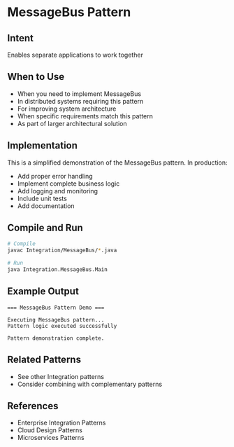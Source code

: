# MessageBus Pattern

## Intent
Enables separate applications to work together

## When to Use
- When you need to implement MessageBus
- In distributed systems requiring this pattern
- For improving system architecture
- When specific requirements match this pattern
- As part of larger architectural solution

## Implementation
This is a simplified demonstration of the MessageBus pattern. In production:
- Add proper error handling
- Implement complete business logic
- Add logging and monitoring
- Include unit tests
- Add documentation

## Compile and Run
```bash
# Compile
javac Integration/MessageBus/*.java

# Run
java Integration.MessageBus.Main
```

## Example Output
```
=== MessageBus Pattern Demo ===

Executing MessageBus pattern...
Pattern logic executed successfully

Pattern demonstration complete.
```

## Related Patterns
- See other Integration patterns
- Consider combining with complementary patterns

## References
- Enterprise Integration Patterns
- Cloud Design Patterns
- Microservices Patterns
